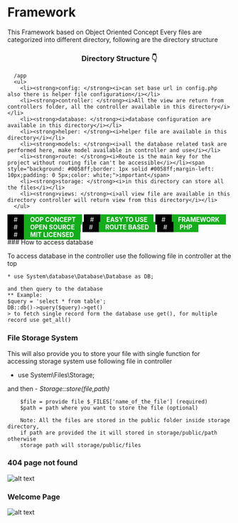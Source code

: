 # Framework

This Framework based on Object Oriented Concept
Every files are categorized into different directory, following are the directory structure

### <center>Directory Structure 👇</center>
      /app
      <ul>
        <li><strong>config: </strong><i>can set base url in config.php also there is helper file configuration</i></li>
        <li><strong>controller: </strong><i>All the view are return from controllers folder, all the controller available in this directory</i></li>
        <li><strong>database: </strong><i>database configuration are available in this directory</i></li>
        <li><strong>helper: </strong><i>helper file are available in this directory</i></li>
        <li><strong>models: </strong><i>all the database related task are performed here, make model available in controller and use</i></li>
        <li><strong>route: </strong><i>Route is the main key for the project without routing file can't be accessible</i></li><span style="background: #0058ff;border: 1px solid #0058ff;margin-left: 10px;padding: 0 5px;color: white;">important</span>
        <li><strong>storage: </strong><i>in this directory can store all the files</i></li>
        <li><strong>views: </strong><i>all view file are available in this directory controller will return view from this directory</i></li>
      </ul>

<div>
  <span>
    <span style="background: black;color: white;padding: 3px 14px;">#</span><span style="background: #12ae1b;color: white;padding: 3px 14px;"><b>OOP CONCEPT</b></span>
  </span>
  <span>
    <span style="background: black;color: white;padding: 3px 14px;">#</span><span style="background: #12ae1b;color: white;padding: 3px 14px;"><b>EASY TO USE</b></span>
  </span>
  <span>
    <span style="background: black;color: white;padding: 3px 14px;">#</span><span style="background: #12ae1b;color: white;padding: 3px 14px;"><b>FRAMEWORK</b></span>
  </span>
  <span>
    <span style="background: black;color: white;padding: 3px 14px;">#</span><span style="background: #12ae1b;color: white;padding: 3px 14px;"><b>OPEN SOURCE</b></span>
  </span>
  <span>
    <span style="background: black;color: white;padding: 3px 14px;">#</span><span style="background: #12ae1b;color: white;padding: 3px 14px;"><b>ROUTE BASED</b></span>
  </span>
  <span>
  <span style="background: black;color: white;padding: 3px 14px;">#</span><span style="background: #12ae1b;color: white;padding: 3px 14px;"><b>PHP</b></span>
  </span>
  <span>
    <span style="background: black;color: white;padding: 3px 14px;">#</span><span style="background: #12ae1b;color: white;padding: 3px 14px;"><b>MIT LICENSED</b></span>
  </span>
</div>      
### How to access database

  To access database in the controller use the following file in controller at the top

    * use System\database\Database\Database as DB;

    and then query to the database
    ** Example:
    $query = 'select * from table';
    DB::db()->query($query)->get()
    > to fetch single record form the database use get(), for multiple record use get_all()


### File Storage System

  This will also provide you to store your file with single function
  for accessing storage system use following file in controller

  * use System\Files\Storage;

  and then - <i> Storage::store($file,$path)</i>

        $file = provide file $_FILES['name_of_the_file'] (required)
        $path = path where you want to store the file (optional)

        Note: All the files are stored in the public folder inside storage directory,
        if path are provided the it will stored in storage/public/path otherwise
        storage path will storage/public/files

### 404 page not found

![alt text](https://prime-peck.000webhostapp.com/images/404.png)

### Welcome Page

![alt text](https://prime-peck.000webhostapp.com/images/welcome.png)
